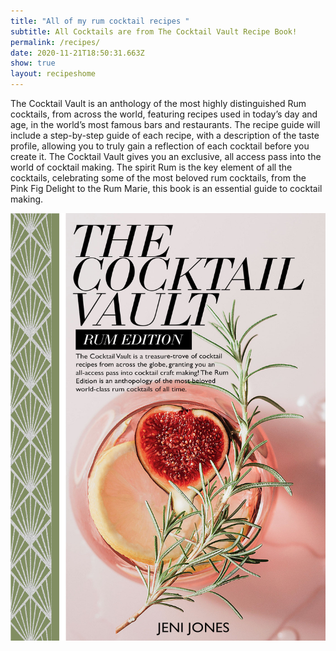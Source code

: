 ```yaml
---
title: "All of my rum cocktail recipes "
subtitle: All Cocktails are from The Cocktail Vault Recipe Book!
permalink: /recipes/
date: 2020-11-21T18:50:31.663Z
show: true
layout: recipeshome
---
```

The Cocktail Vault is an anthology of the most highly distinguished Rum cocktails, from across the world, featuring recipes used in today’s day and age, in the world’s most famous bars and restaurants. The recipe guide will include a step-by-step guide of each recipe, with a description of the taste profile, allowing you to truly gain a reflection of each cocktail before you create it. The Cocktail Vault gives you an exclusive, all access pass into the world of cocktail making. The spirit Rum is the key element of all the cocktails, celebrating some of the most beloved rum cocktails, from the Pink Fig Delight to the Rum Marie, this book is an essential guide to cocktail making.

![The cocktail vault: Rum Edition - cover image ](../uploads/cover-recipe-book-1-.jpg " The cocktail vault: Rum Edition ")